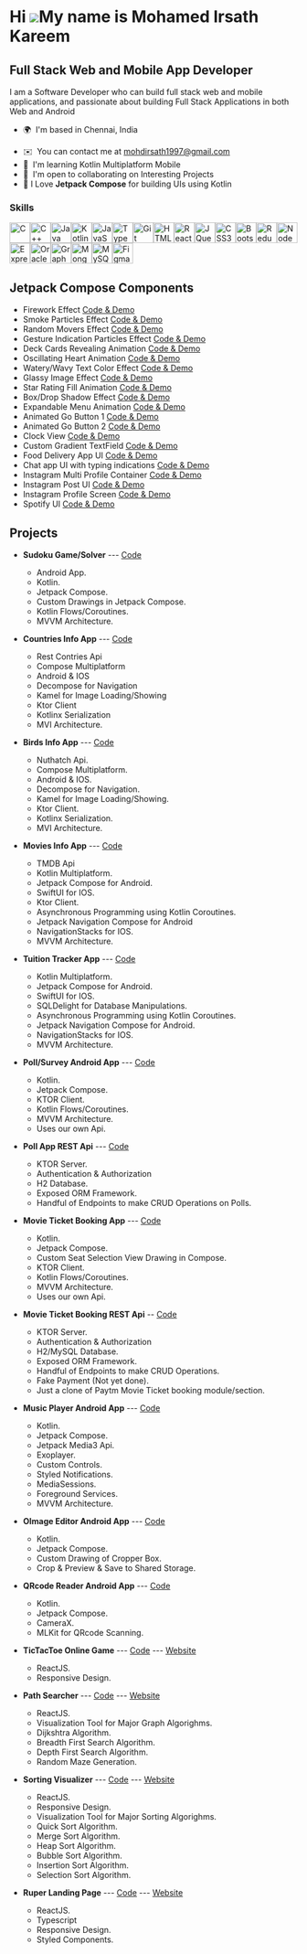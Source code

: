Hi ![](https://user-images.githubusercontent.com/18350557/176309783-0785949b-9127-417c-8b55-ab5a4333674e.gif)My name is Mohamed Irsath Kareem
=============================================================================================================================================

Full Stack Web and Mobile App Developer
---------------------------------------

I am a Software Developer who can build full stack web and mobile applications, and passionate about building Full Stack Applications in both Web and Android

* 🌍  I'm based in Chennai, India
<!--- * 🖥️  See my portfolio at [My Portfolio](http://portfolio.com) -->
* ✉️  You can contact me at [mohdirsath1997@gmail.com](mailto:mohdirsath1997@gmail.com)
* 🧠  I'm learning Kotlin Multiplatform Mobile
* 🤝  I'm open to collaborating on Interesting Projects
* 💜  I Love **Jetpack Compose** for building UIs using Kotlin

### Skills


<p align="left">
<a href="https://docs.microsoft.com/en-us/cpp/?view=msvc-170" target="_blank" rel="noreferrer"><img src="https://raw.githubusercontent.com/danielcranney/readme-generator/main/public/icons/skills/c-colored.svg" width="36" height="36" alt="C" /></a><a href="https://docs.microsoft.com/en-us/cpp/?view=msvc-170" target="_blank" rel="noreferrer"><img src="https://raw.githubusercontent.com/danielcranney/readme-generator/main/public/icons/skills/cplusplus-colored.svg" width="36" height="36" alt="C++" /></a><a href="https://www.oracle.com/java/" target="_blank" rel="noreferrer"><img src="https://raw.githubusercontent.com/danielcranney/readme-generator/main/public/icons/skills/java-colored.svg" width="36" height="36" alt="Java" /></a><a href="https://kotlinlang.org/" target="_blank" rel="noreferrer"><img src="https://raw.githubusercontent.com/danielcranney/readme-generator/main/public/icons/skills/kotlin-colored.svg" width="36" height="36" alt="Kotlin" /></a><a href="https://developer.mozilla.org/en-US/docs/Web/JavaScript" target="_blank" rel="noreferrer"><img src="https://raw.githubusercontent.com/danielcranney/readme-generator/main/public/icons/skills/javascript-colored.svg" width="36" height="36" alt="JavaScript" /></a><a href="https://www.typescriptlang.org/" target="_blank" rel="noreferrer"><img src="https://raw.githubusercontent.com/danielcranney/readme-generator/main/public/icons/skills/typescript-colored.svg" width="36" height="36" alt="TypeScript" /></a><a href="https://git-scm.com/" target="_blank" rel="noreferrer"><img src="https://raw.githubusercontent.com/danielcranney/readme-generator/main/public/icons/skills/git-colored.svg" width="36" height="36" alt="Git" /></a><a href="https://developer.mozilla.org/en-US/docs/Glossary/HTML5" target="_blank" rel="noreferrer"><img src="https://raw.githubusercontent.com/danielcranney/readme-generator/main/public/icons/skills/html5-colored.svg" width="36" height="36" alt="HTML5" /></a><a href="https://reactjs.org/" target="_blank" rel="noreferrer"><img src="https://raw.githubusercontent.com/danielcranney/readme-generator/main/public/icons/skills/react-colored.svg" width="36" height="36" alt="React" /></a><a href="https://jquery.com/" target="_blank" rel="noreferrer"><img src="https://raw.githubusercontent.com/danielcranney/readme-generator/main/public/icons/skills/jquery-colored.svg" width="36" height="36" alt="JQuery" /></a><a href="https://www.w3.org/TR/CSS/#css" target="_blank" rel="noreferrer"><img src="https://raw.githubusercontent.com/danielcranney/readme-generator/main/public/icons/skills/css3-colored.svg" width="36" height="36" alt="CSS3" /></a><a href="https://getbootstrap.com/" target="_blank" rel="noreferrer"><img src="https://raw.githubusercontent.com/danielcranney/readme-generator/main/public/icons/skills/bootstrap-colored.svg" width="36" height="36" alt="Bootstrap" /></a><a href="https://redux.js.org/" target="_blank" rel="noreferrer"><img src="https://raw.githubusercontent.com/danielcranney/readme-generator/main/public/icons/skills/redux-colored.svg" width="36" height="36" alt="Redux" /></a><a href="https://nodejs.org/en/" target="_blank" rel="noreferrer"><img src="https://raw.githubusercontent.com/danielcranney/readme-generator/main/public/icons/skills/nodejs-colored.svg" width="36" height="36" alt="NodeJS" /></a><a href="https://expressjs.com/" target="_blank" rel="noreferrer"><img src="https://raw.githubusercontent.com/danielcranney/readme-generator/main/public/icons/skills/express-colored.svg" width="36" height="36" alt="Express" /></a><a href="https://www.oracle.com/uk/index.html" target="_blank" rel="noreferrer"><img src="https://raw.githubusercontent.com/danielcranney/readme-generator/main/public/icons/skills/oracle-colored.svg" width="36" height="36" alt="Oracle" /></a><a href="https://graphql.org/" target="_blank" rel="noreferrer"><img src="https://raw.githubusercontent.com/danielcranney/readme-generator/main/public/icons/skills/graphql-colored.svg" width="36" height="36" alt="GraphQL" /></a><a href="https://www.mongodb.com/" target="_blank" rel="noreferrer"><img src="https://raw.githubusercontent.com/danielcranney/readme-generator/main/public/icons/skills/mongodb-colored.svg" width="36" height="36" alt="MongoDB" /></a><a href="https://www.mysql.com/" target="_blank" rel="noreferrer"><img src="https://raw.githubusercontent.com/danielcranney/readme-generator/main/public/icons/skills/mysql-colored.svg" width="36" height="36" alt="MySQL" /></a><a href="https://www.figma.com/" target="_blank" rel="noreferrer"><img src="https://raw.githubusercontent.com/danielcranney/readme-generator/main/public/icons/skills/figma-colored.svg" width="36" height="36" alt="Figma" /></a>
</p>  

## Jetpack Compose Components  

- Firework Effect [Code & Demo](https://gist.github.com/Mikkareem/e87924e81e39a9e1be70c2f9165fe011)
- Smoke Particles Effect [Code & Demo](https://gist.github.com/Mikkareem/f834aae3be19dcdabae37f31a186d224)
- Random Movers Effect [Code & Demo](https://gist.github.com/Mikkareem/3cb6a1fa91d476a2b6016ed8e9c768c5)
- Gesture Indication Particles Effect [Code & Demo](https://gist.github.com/Mikkareem/e7c8b2bddb6f2af333c9fa244832ee00)
- Deck Cards Revealing Animation [Code & Demo](https://gist.github.com/Mikkareem/4bec6b37ba1042a705a414cc8f1bec6f)
- Oscillating Heart Animation [Code & Demo](https://gist.github.com/Mikkareem/afeb78254b89db20404efbd93c1d291f)
- Watery/Wavy Text Color Effect [Code & Demo](https://gist.github.com/Mikkareem/ac9fb5ca6d041effd68addf5bfde4b72)
- Glassy Image Effect [Code & Demo](https://gist.github.com/Mikkareem/f7fc3f7e8cb967f69007f9a779367459)
- Star Rating Fill Animation [Code & Demo](https://gist.github.com/Mikkareem/c17e9388ea92784c730f52ae944f4510)
- Box/Drop Shadow Effect [Code & Demo](https://gist.github.com/Mikkareem/45c8feb28f993f92293777c44812b8d1)
- Expandable Menu Animation [Code & Demo](https://gist.github.com/Mikkareem/05874502ec6e922744827d9a6cd02ebe)
- Animated Go Button 1 [Code & Demo](https://gist.github.com/Mikkareem/841fe7f4ef21a9457544af68cee235c1)
- Animated Go Button 2 [Code & Demo](https://gist.github.com/Mikkareem/1731bc3e33583fdb9f01c6e363a75594)
- Clock View [Code & Demo](https://gist.github.com/Mikkareem/e71631b07d9c93b5978f6da50f6419fc)
- Custom Gradient TextField [Code & Demo](https://gist.github.com/Mikkareem/ae06599b968720b8320d435dbda71080)
- Food Delivery App UI [Code & Demo](https://gist.github.com/Mikkareem/62f431f34174c1e20cc5e6addeb54586)
- Chat app UI with typing indications [Code & Demo](https://gist.github.com/Mikkareem/8a58bc9a3a5518ff0c612395d90206e5)  
- Instagram Multi Profile Container [Code & Demo](https://gist.github.com/Mikkareem/ef73fd202a0ce82173f765b1304e7b44)  
- Instagram Post UI [Code & Demo](https://gist.github.com/Mikkareem/b783efd34c7fe3bd28aeb447ac6023ff)
- Instagram Profile Screen [Code & Demo](https://gist.github.com/Mikkareem/a0df7c2ed5ee5dcda4a42786beecf287)
- Spotify UI [Code & Demo](https://gist.github.com/Mikkareem/1995b7467d65e9da79e91fa35d3627df)


## Projects

- **Sudoku Game/Solver** --- [Code](https://github.com/Mikkareem/sudoku-app)  
    - Android App.
    - Kotlin.
    - Jetpack Compose.
    - Custom Drawings in Jetpack Compose.
    - Kotlin Flows/Coroutines.
    - MVVM Architecture.

- **Countries Info App** --- [Code](https://github.com/Mikkareem/countries-info-app-kmm-compose)  
    - Rest Contries Api
    - Compose Multiplatform
    - Android & IOS
    - Decompose for Navigation
    - Kamel for Image Loading/Showing
    - Ktor Client
    - Kotlinx Serialization  
    - MVI Architecture.  

- **Birds Info App** --- [Code](https://github.com/Mikkareem/birds-app-kmm-compose)  
    - Nuthatch Api.
    - Compose Multiplatform.
    - Android & IOS.
    - Decompose for Navigation.
    - Kamel for Image Loading/Showing.
    - Ktor Client.
    - Kotlinx Serialization.  
    - MVI Architecture.  

- **Movies Info App** --- [Code](https://github.com/Mikkareem/movie-info-kmm)  
    - TMDB Api
    - Kotlin Multiplatform.
    - Jetpack Compose for Android.
    - SwiftUI for IOS.
    - Ktor Client.
    - Asynchronous Programming using Kotlin Coroutines.
    - Jetpack Navigation Compose for Android
    - NavigationStacks for IOS.
    - MVVM Architecture.  
    
- **Tuition Tracker App** --- [Code](https://github.com/Mikkareem/tuition-tracker-kmm)
    - Kotlin Multiplatform.
    - Jetpack Compose for Android.
    - SwiftUI for IOS.
    - SQLDelight for Database Manipulations.
    - Asynchronous Programming using Kotlin Coroutines.
    - Jetpack Navigation Compose for Android.
    - NavigationStacks for IOS.
    - MVVM Architecture.  

- **Poll/Survey Android App** --- [Code](https://github.com/Mikkareem/poll-app)  
    - Kotlin.
    - Jetpack Compose.
    - KTOR Client.
    - Kotlin Flows/Coroutines.
    - MVVM Architecture.
    - Uses our own Api.

- **Poll App REST Api** --- [Code](https://github.com/Mikkareem/poll-app-ktor-server)
    - KTOR Server.
    - Authentication & Authorization
    - H2 Database.
    - Exposed ORM Framework.
    - Handful of Endpoints to make CRUD Operations on Polls.

- **Movie Ticket Booking App** --- [Code](https://github.com/Mikkareem/movie-ticket-booking-android-app)
    - Kotlin.
    - Jetpack Compose.
    - Custom Seat Selection View Drawing in Compose.
    - KTOR Client.
    - Kotlin Flows/Coroutines.
    - MVVM Architecture.
    - Uses our own Api.

- **Movie Ticket Booking REST Api** -- [Code](https://github.com/Mikkareem/movie-ticket-booking-api)  
    - KTOR Server.
    - Authentication & Authorization
    - H2/MySQL Database.
    - Exposed ORM Framework.
    - Handful of Endpoints to make CRUD Operations.
    - Fake Payment (Not yet done).
    - Just a clone of Paytm Movie Ticket booking module/section.  

- **Music Player Android App** --- [Code](https://github.com/Mikkareem/music-player-media3)  
    - Kotlin.
    - Jetpack Compose.
    - Jetpack Media3 Api.
    - Exoplayer.
    - Custom Controls.
    - Styled Notifications.
    - MediaSessions.
    - Foreground Services.
    - MVVM Architecture.  

- **OImage Editor Android App** --- [Code](https://github.com/Mikkareem/OImageEditor)
    - Kotlin.
    - Jetpack Compose.
    - Custom Drawing of Cropper Box.
    - Crop & Preview & Save to Shared Storage.

- **QRcode Reader Android App** --- [Code](https://github.com/Mikkareem/qr-code-scanner-app)
    - Kotlin.
    - Jetpack Compose.
    - CameraX.
    - MLKit for QRcode Scanning.

- **TicTacToe Online Game** --- [Code](https://github.com/Mikkareem/tictactoe-react) --- [Website](https://mikkareem.github.io/tictactoe-react/)  
    - ReactJS.
    - Responsive Design.

- **Path Searcher** --- [Code](https://github.com/Mikkareem/Path-Searcher/tree/master) --- [Website](https://mikkareem.github.io/Path-Searcher/)  
    - ReactJS.
    - Visualization Tool for Major Graph Algorighms.
    - Dijkshtra Algorithm.
    - Breadth First Search Algorithm.
    - Depth First Search Algorithm.
    - Random Maze Generation.  

- **Sorting Visualizer** --- [Code](https://github.com/Mikkareem/sorting-visualizer-2) --- [Website](https://mikkareem.github.io/sorting-visualizer-2/)
    - ReactJS.
    - Responsive Design.
    - Visualization Tool for Major Sorting Algorighms.
    - Quick Sort Algorithm.
    - Merge Sort Algorithm.
    - Heap Sort Algorithm.
    - Bubble Sort Algorithm.
    - Insertion Sort Algorithm.
    - Selection Sort Algorithm.  

- **Ruper Landing Page** --- [Code](https://github.com/Mikkareem/ruper-landing-page) --- [Website](https://mikkareem.github.io/ruper-landing-page/)  
    - ReactJS.
    - Typescript
    - Responsive Design.
    - Styled Components.

